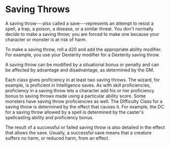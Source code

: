# Saving Throws

A saving throw---also called a save---represents an attempt to resist a
spell, a trap, a poison, a disease, or a similar threat. You don't
normally decide to make a saving throw; you are forced to make one
because your character or monster is at risk of harm.

To make a saving throw, roll a d20 and add the appropriate ability
modifier. For example, you use your Dexterity modifier for a Dexterity
saving throw.

A saving throw can be modified by a situational bonus or penalty and can
be affected by advantage and disadvantage, as determined by the GM.

Each class gives proficiency in at least two saving throws. The wizard,
for example, is proficient in Intelligence saves. As with skill
proficiencies, proficiency in a saving throw lets a character add his or
her proficiency bonus to saving throws made using a particular ability
score. Some monsters have saving throw proficiencies as well. The
Difficulty Class for a saving throw is determined by the effect that
causes it. For example, the DC for a saving throw allowed by a spell is
determined by the caster's spellcasting ability and proficiency bonus.

The result of a successful or failed saving throw is also detailed in
the effect that allows the save. Usually, a successful save means that a
creature suffers no harm, or reduced harm, from an effect.
